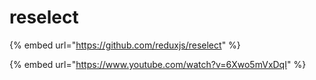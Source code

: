 # reselect



{% embed url="https://github.com/reduxjs/reselect" %}

{% embed url="https://www.youtube.com/watch?v=6Xwo5mVxDqI" %}



